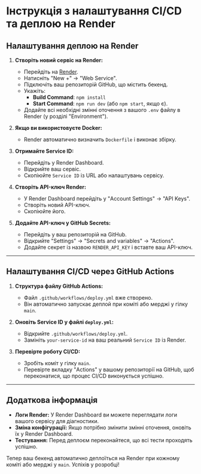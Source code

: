 # Інструкція з налаштування CI/CD та деплою на Render

## Налаштування деплою на Render

1. **Створіть новий сервіс на Render:**
   - Перейдіть на [Render](https://render.com/).
   - Натисніть "New +" → "Web Service".
   - Підключіть ваш репозиторій GitHub, що містить бекенд.
   - Укажіть:
     - **Build Command**: `npm install`
     - **Start Command**: `npm run dev` (або `npm start`, якщо є).
   - Додайте всі необхідні змінні оточення з вашого `.env` файлу в Render (у розділі "Environment").

2. **Якщо ви використовуєте Docker:**
   - Render автоматично визначить `Dockerfile` і виконає збірку.

3. **Отримайте Service ID:**
   - Перейдіть у Render Dashboard.
   - Відкрийте ваш сервіс.
   - Скопіюйте `Service ID` із URL або налаштувань сервісу.

4. **Створіть API-ключ Render:**
   - У Render Dashboard перейдіть у "Account Settings" → "API Keys".
   - Створіть новий API-ключ.
   - Скопіюйте його.

5. **Додайте API-ключ у GitHub Secrets:**
   - Перейдіть у ваш репозиторій на GitHub.
   - Відкрийте "Settings" → "Secrets and variables" → "Actions".
   - Додайте секрет із назвою `RENDER_API_KEY` і вставте ваш API-ключ.

---

## Налаштування CI/CD через GitHub Actions

1. **Структура файлу GitHub Actions:**
   - Файл `.github/workflows/deploy.yml` вже створено.
   - Він автоматично запускає деплой при коміті або мерджі у гілку `main`.

2. **Оновіть Service ID у файлі `deploy.yml`:**
   - Відкрийте `.github/workflows/deploy.yml`.
   - Замініть `your-service-id` на ваш реальний `Service ID` із Render.

3. **Перевірте роботу CI/CD:**
   - Зробіть коміт у гілку `main`.
   - Перевірте вкладку "Actions" у вашому репозиторії на GitHub, щоб переконатися, що процес CI/CD виконується успішно.

---

## Додаткова інформація

- **Логи Render:** У Render Dashboard ви можете переглядати логи вашого сервісу для діагностики.
- **Зміна конфігурації:** Якщо потрібно змінити змінні оточення, оновіть їх у Render Dashboard.
- **Тестування:** Перед деплоєм переконайтеся, що всі тести проходять успішно.

Тепер ваш бекенд автоматично деплоїться на Render при кожному коміті або мерджі у `main`. Успіхів у розробці!